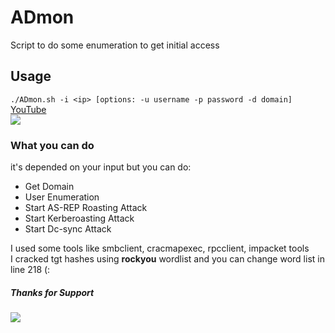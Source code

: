 # ADmon
Script to do some enumeration to get initial access
## Usage <br>
```./ADmon.sh -i <ip> [options: -u username -p password -d domain]```<br>
[YouTube](https://youtu.be/IENlI2H5WHk)<br>
<img src="https://github.com/0xDigimon/ADmon/blob/main/media/1.png?raw=true"><br>

### What you can do
it's depended on your input but you can do: 
- Get Domain 
- User Enumeration 
- Start AS-REP Roasting Attack
- Start Kerberoasting Attack
- Start Dc-sync Attack

I used some tools like smbclient, cracmapexec, rpcclient, impacket tools<br>
I cracked tgt hashes using <strong>rockyou</strong> wordlist and you can change word list in line 218 (:<br> 
##### Thanks for Support 
<img src="https://github.com/0xDigimon/ADmon/blob/main/media/2.png?raw=true"><br>
